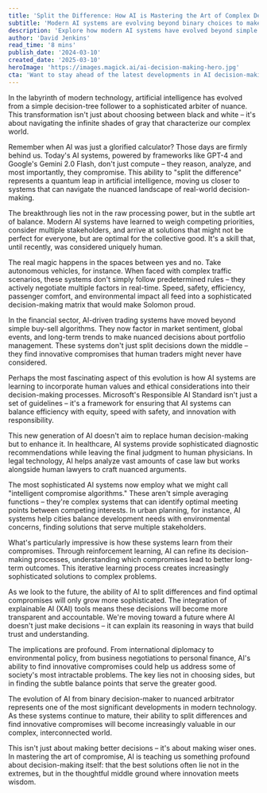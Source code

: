 ```yaml
---
title: 'Split the Difference: How AI is Mastering the Art of Complex Decision-Making'
subtitle: 'Modern AI systems are evolving beyond binary choices to make nuanced, balanced decisions'
description: 'Explore how modern AI systems have evolved beyond simple binary choices to master the nuanced art of complex decision-making, balancing multiple factors and finding innovative compromises in fields ranging from autonomous vehicles to financial trading.'
author: 'David Jenkins'
read_time: '8 mins'
publish_date: '2024-03-10'
created_date: '2025-03-10'
heroImage: 'https://images.magick.ai/ai-decision-making-hero.jpg'
cta: 'Want to stay ahead of the latest developments in AI decision-making? Follow us on LinkedIn for regular insights into how artificial intelligence is reshaping the future of technology and business.'
---
```


In the labyrinth of modern technology, artificial intelligence has evolved from a simple decision-tree follower to a sophisticated arbiter of nuance. This transformation isn't just about choosing between black and white – it's about navigating the infinite shades of gray that characterize our complex world.

Remember when AI was just a glorified calculator? Those days are firmly behind us. Today's AI systems, powered by frameworks like GPT-4 and Google's Gemini 2.0 Flash, don't just compute – they reason, analyze, and most importantly, they compromise. This ability to "split the difference" represents a quantum leap in artificial intelligence, moving us closer to systems that can navigate the nuanced landscape of real-world decision-making.

The breakthrough lies not in the raw processing power, but in the subtle art of balance. Modern AI systems have learned to weigh competing priorities, consider multiple stakeholders, and arrive at solutions that might not be perfect for everyone, but are optimal for the collective good. It's a skill that, until recently, was considered uniquely human.

The real magic happens in the spaces between yes and no. Take autonomous vehicles, for instance. When faced with complex traffic scenarios, these systems don't simply follow predetermined rules – they actively negotiate multiple factors in real-time. Speed, safety, efficiency, passenger comfort, and environmental impact all feed into a sophisticated decision-making matrix that would make Solomon proud.

In the financial sector, AI-driven trading systems have moved beyond simple buy-sell algorithms. They now factor in market sentiment, global events, and long-term trends to make nuanced decisions about portfolio management. These systems don't just split decisions down the middle – they find innovative compromises that human traders might never have considered.

Perhaps the most fascinating aspect of this evolution is how AI systems are learning to incorporate human values and ethical considerations into their decision-making processes. Microsoft's Responsible AI Standard isn't just a set of guidelines – it's a framework for ensuring that AI systems can balance efficiency with equity, speed with safety, and innovation with responsibility.

This new generation of AI doesn't aim to replace human decision-making but to enhance it. In healthcare, AI systems provide sophisticated diagnostic recommendations while leaving the final judgment to human physicians. In legal technology, AI helps analyze vast amounts of case law but works alongside human lawyers to craft nuanced arguments.

The most sophisticated AI systems now employ what we might call "intelligent compromise algorithms." These aren't simple averaging functions – they're complex systems that can identify optimal meeting points between competing interests. In urban planning, for instance, AI systems help cities balance development needs with environmental concerns, finding solutions that serve multiple stakeholders.

What's particularly impressive is how these systems learn from their compromises. Through reinforcement learning, AI can refine its decision-making processes, understanding which compromises lead to better long-term outcomes. This iterative learning process creates increasingly sophisticated solutions to complex problems.

As we look to the future, the ability of AI to split differences and find optimal compromises will only grow more sophisticated. The integration of explainable AI (XAI) tools means these decisions will become more transparent and accountable. We're moving toward a future where AI doesn't just make decisions – it can explain its reasoning in ways that build trust and understanding.

The implications are profound. From international diplomacy to environmental policy, from business negotiations to personal finance, AI's ability to find innovative compromises could help us address some of society's most intractable problems. The key lies not in choosing sides, but in finding the subtle balance points that serve the greater good.

The evolution of AI from binary decision-maker to nuanced arbitrator represents one of the most significant developments in modern technology. As these systems continue to mature, their ability to split differences and find innovative compromises will become increasingly valuable in our complex, interconnected world.

This isn't just about making better decisions – it's about making wiser ones. In mastering the art of compromise, AI is teaching us something profound about decision-making itself: that the best solutions often lie not in the extremes, but in the thoughtful middle ground where innovation meets wisdom.